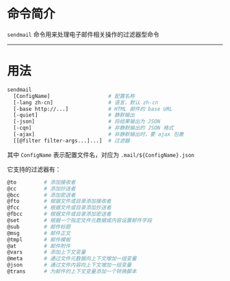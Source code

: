 # 命令简介 

`sendmail` 命令用来处理电子邮件相关操作的过滤器型命令

-------------------------------------------------------------
# 用法


```bash
sendmail 
  [ConfigName]                   # 配置名称
  [-lang zh-cn]                  # 语言，默认 zh-cn
  [-base http://...]             # HTML 邮件的 base URL
  [-quiet]                       # 静默输出
  [-json]                        # 将结果输出为 JSON
  [-cqn]                         # 非静默输出的 JSON 格式
  [-ajax]                        # 非静默输出时，要 ajax 包裹
  [[@filter filter-args...]...]  # 过滤器
```

其中 `ConfigName` 表示配置文件名，对应为 `.mail/${ConfigName}.json`


它支持的过滤器有：

```bash
@to         # 添加接收者
@cc         # 添加抄送者
@bcc        # 添加密送者
@fto        # 根据文件或目录添加接收者
@fcc        # 根据文件或目录添加抄送者
@fbcc       # 根据文件或目录添加密送者
@set        # 根据一个指定文件元数据或内容设置邮件字段
@sub        # 邮件标题
@msg        # 邮件正文
@tmpl       # 邮件模板
@at         # 邮件附件
@vars       # 添加上下文变量
@meta       # 通过文件元数据向上下文增加一组变量
@json       # 通过文件内容向上下文增加一组变量
@trans      # 为邮件的上下文变量添加一个转换脚本
```
